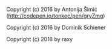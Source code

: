 Copyright (c) 2016 by Antonija Šimić (http://codepen.io/tonkec/pen/gryZmg)

Copyright (c) 2016 by Dominik Schiener 

Copyright (c) 2018 by raxy
